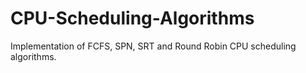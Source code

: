 # CPU-Scheduling-Algorithms
Implementation of FCFS, SPN, SRT and Round Robin CPU scheduling algorithms.
